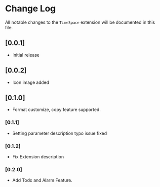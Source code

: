 # Change Log

All notable changes to the `TimeSpace` extension will be documented in this file.

<!--Check [Keep a Changelog](http://keepachangelog.com/) for recommendations on how to structure this file. -->

## [0.0.1]

-   Initial release

## [0.0.2]

-   Icon image added

## [0.1.0]

-   Format customize, copy feature supported.

### [0.1.1]

-   Setting parameter description typo issue fixed

### [0.1.2]

-   Fix Extension description

### [0.2.0]

-   Add Todo and Alarm Feature.
